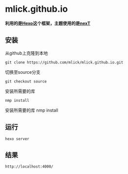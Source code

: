 # mlick.github.io
**利用的是[Hexo](https://github.com/hexojs/hexo)这个框架，主题使用的是[nexT](http://theme-next.iissnan.com/)**
## 安装
从github上克隆到本地
```
git clone https://github.com/mlick/mlick.github.io.git
```
切换至source分支 
```
git checkout source
```

安装所需要的库 
```
nmp install
```
安装所需要的库
    nmp install
## 运行
    hexo server
## 结果
    http://localhost:4000/
